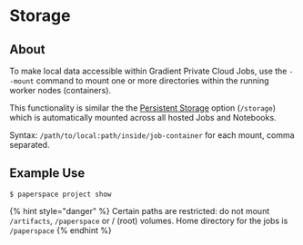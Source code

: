 # Storage

## About

To make local data accessible within Gradient Private Cloud Jobs, use the `--mount` command to mount one or more directories within the running worker nodes \(containers\).  

This functionality is similar the the [Persistent Storage](../data/managing-data-in-gradient.md#persistent-storage) option \(`/storage`\) which is automatically mounted across all hosted Jobs and Notebooks. 

Syntax: `/path/to/local:path/inside/job-container` for each mount, comma separated.

## Example Use

```text
$ paperspace project show
```

{% hint style="danger" %}
Certain paths are restricted: do not mount `/artifacts`, `/paperspace` or / \(root\) volumes. Home directory for the jobs is `/paperspace`
{% endhint %}

